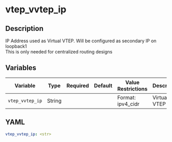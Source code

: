 # vtep_vvtep_ip

## Description

IP Address used as Virtual VTEP. Will be configured as secondary IP on loopback1<br>This is only needed for centralized routing designs<br>

## Variables

| Variable | Type | Required | Default | Value Restrictions | Description |
| -------- | ---- | -------- | ------- | ------------------ | ----------- |
| <code>vtep_vvtep_ip</code>| String |  |  | Format: ipv4_cidr | Virtual VTEP IP |

## YAML

```yaml
vtep_vvtep_ip: <str>
```
